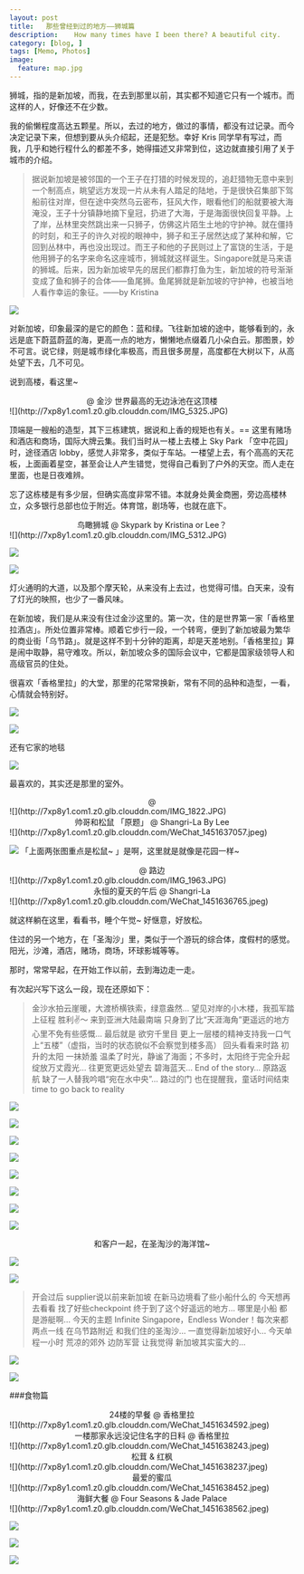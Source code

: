 ```yaml
---
layout: post  
title:   那些曾经到过的地方——狮城篇
description:    How many times have I been there? A beautiful city.
category: [blog, ]  
tags: [Memo, Photos]  
image:
  feature: map.jpg
---
```


狮城，指的是新加坡，而我，在去到那里以前，其实都不知道它只有一个城市。而这样的人，好像还不在少数。

我的偷懒程度高达五颗星。所以，去过的地方，做过的事情，都没有过记录。而今决定记录下来，但想到要从头介绍起，还是犯愁。幸好 Kris 同学早有写过，而我，几乎和她行程什么的都差不多，她得描述又非常到位，这边就直接引用了关于城市的介绍。

> 据说新加坡是被邻国的一个王子在打猎的时候发现的，追赶猎物无意中来到一个制高点，眺望远方发现一片从未有人踏足的陆地，于是很快召集部下驾船前往对岸，但在途中突然乌云密布，狂风大作，眼看他们的船就要被大海淹没，王子十分镇静地摘下皇冠，扔进了大海，于是海面很快回复平静。上了岸，丛林里突然跳出来一只狮子，仿佛这片陌生土地的守护神。就在僵持的时刻，和王子的许久对视的眼神中，狮子和王子居然达成了某种和解，它回到丛林中，再也没出现过。而王子和他的子民则过上了富饶的生活，于是他用狮子的名字来命名这座城市，狮城就这样诞生。Singapore就是马来语的狮城。后来，因为新加坡早先的居民们都靠打鱼为生，新加坡的符号渐渐变成了鱼和狮子的合体——鱼尾狮。鱼尾狮就是新加坡的守护神，也被当地人看作幸运的象征。——by Kristina


![](http://7xp8y1.com1.z0.glb.clouddn.com/p2175655462.jpg)

对新加坡，印象最深的是它的颜色：蓝和绿。飞往新加坡的途中，能够看到的，永远是底下蔚蓝蔚蓝的海，更高一点的地方，懒懒地点缀着几小朵白云。那图景，妙不可言。说它绿，则是城市绿化率极高，而且很多房屋，高度都在大树以下，从高处望下去，几不可见。

说到高楼，看这里~

<center> @ 金沙 世界最高的无边泳池在这顶楼 </center>
![](http://7xp8y1.com1.z0.glb.clouddn.com/IMG_5325.JPG)

顶端是一艘船的造型，其下三栋建筑，据说和上香的规矩也有关。==
这里有赌场和酒店和商场，国际大牌云集。我们当时从一楼上去楼上 Sky Park 「空中花园」时，途径酒店 lobby，感觉人非常多，类似于车站。一楼望上去，有个高高的天花板，上面画着星空，甚至会让人产生错觉，觉得自己看到了户外的天空。而人走在里面，也是日夜难辨。

忘了这栋楼是有多少层，但确实高度非常不错。本就身处黄金商圈，旁边高楼林立，众多银行总部也位于附近。体育馆，剧场等，也就在底下。

<center> 鸟瞰狮城 @ Skypark by Kristina or Lee？ </center>
![](http://7xp8y1.com1.z0.glb.clouddn.com/IMG_5312.JPG)

![](http://7xp8y1.com1.z0.glb.clouddn.com/IMG_5311.JPG)

![](http://7xp8y1.com1.z0.glb.clouddn.com/IMG_5310.JPG)

灯火通明的大道，以及那个摩天轮，从来没有上去过，也觉得可惜。白天来，没有了灯光的映照，也少了一番风味。

在新加坡，我们是从来没有住过金沙这里的。第一次，住的是世界第一家「香格里拉酒店」。所处位置非常棒。顺着它步行一段，一个转弯，便到了新加坡最为繁华的商业街「乌节路」。就是这样不到十分钟的距离，却是天差地别。「香格里拉」算是闹中取静，易守难攻。所以，新加坡众多的国际会议中，它都是国家级领导人和高级官员的住处。

很喜欢「香格里拉」的大堂，那里的花常常换新，常有不同的品种和造型，一看，心情就会特别好。

![](http://7xp8y1.com1.z0.glb.clouddn.com/WeChat_1451634615.jpeg)

![](http://7xp8y1.com1.z0.glb.clouddn.com/WeChat_1451634584.jpeg)

还有它家的地毯

![](http://7xp8y1.com1.z0.glb.clouddn.com/WeChat_1451634573.jpeg)

最喜欢的，其实还是那里的室外。
<center> @ </center>
![](http://7xp8y1.com1.z0.glb.clouddn.com/IMG_1822.JPG)

<center> 帅哥和松鼠 「原题」 @ Shangri-La By Lee </center>
![](http://7xp8y1.com1.z0.glb.clouddn.com/WeChat_1451637057.jpeg)

![](http://7xp8y1.com1.z0.glb.clouddn.com/IMG_5324.JPG)
「上面两张图重点是松鼠~ 」是啊，这里就是就像是花园一样~

<center> @ 路边 </center>
![](http://7xp8y1.com1.z0.glb.clouddn.com/IMG_1963.JPG)

<center> 永恒的夏天的午后 @ Shangri-La </center>
![](http://7xp8y1.com1.z0.glb.clouddn.com/WeChat_1451636765.jpeg)

就这样躺在这里，看看书，睡个午觉~ 好惬意，好放松。

住过的另一个地方，在「圣淘沙」里，类似于一个游玩的综合体，度假村的感觉。阳光，沙滩，酒店，赌场，商场，环球影城等等。

那时，常常早起，在开始工作以前，去到海边走一走。

有次起兴写下这么一段，现在还原如下：

> 金沙水拍云崖暖，大渡桥横铁索，绿意盎然… 望见对岸的小木楼，我孤军踏上征程 胜利✌️～ 来到亚洲大陆最南端 只身到了比“天涯海角”更遥远的地方 心里不免有些感慨… 最后就是 欲穷千里目 更上一层楼的精神支持我一口气上“五楼”（虚指，当时的状态貌似不会察觉到楼多高） 回头看看来时路 初升的太阳 一抹娇羞 温柔了时光，静谧了海面；不多时，太阳终于完全升起 绽放万丈霞光… 往更宽更远处望去 碧海蓝天… End of the story… 原路返航 缺了一人替我吟唱“宛在水中央”… 路过的门 也在提醒我，童话时间结束 time to go back to reality
> 

![](http://7xp8y1.com1.z0.glb.clouddn.com/WeChat_1451637783.jpeg)

![](http://7xp8y1.com1.z0.glb.clouddn.com/WeChat_1451637790.jpeg)

![](http://7xp8y1.com1.z0.glb.clouddn.com/WeChat_1451637797.jpeg)

![](http://7xp8y1.com1.z0.glb.clouddn.com/WeChat_1451347640.jpeg)

![](http://7xp8y1.com1.z0.glb.clouddn.com/WeChat_1451637803.jpeg)

![](http://7xp8y1.com1.z0.glb.clouddn.com/WeChat_1451637815.jpeg)

![](http://7xp8y1.com1.z0.glb.clouddn.com/WeChat_1451637823.jpeg)

![](http://7xp8y1.com1.z0.glb.clouddn.com/IMG_5322.JPG)

<center> 和客户一起，在圣淘沙的海洋馆~ </center> 

![](http://7xp8y1.com1.z0.glb.clouddn.com/WeChat_1451634626.jpeg)

![](http://7xp8y1.com1.z0.glb.clouddn.com/WeChat_1451634633.jpeg)

> 开会过后 supplier说以前来新加坡 在新马边境看了些小船什么的 今天想再去看看 找了好些checkpoint 终于到了这个好遥远的地方… 哪里是小船 都是游艇啊… 今天的主题 Infinite Singapore，Endless Wonder！每次来都两点一线 在乌节路附近 和我们住的圣淘沙… 一直觉得新加坡好小… 今天单程一小时 荒凉的郊外 边防军营 让我觉得 新加坡其实蛮大的…
> 
![](http://7xp8y1.com1.z0.glb.clouddn.com/WeChat_1451635061.jpeg)

![](http://7xp8y1.com1.z0.glb.clouddn.com/WeChat_1451635056.jpeg)



###食物篇
<center> 24楼的早餐 @ 香格里拉 </center>
![](http://7xp8y1.com1.z0.glb.clouddn.com/WeChat_1451634592.jpeg)

<center> 一楼那家永远没记住名字的日料 @ 香格里拉 </center>
![](http://7xp8y1.com1.z0.glb.clouddn.com/WeChat_1451638243.jpeg)

<center> 松茸 & 红枫  </center>
![](http://7xp8y1.com1.z0.glb.clouddn.com/WeChat_1451638237.jpeg)

<center> 最爱的蜜瓜  </center>
![](http://7xp8y1.com1.z0.glb.clouddn.com/WeChat_1451638452.jpeg)

<center> 海鲜大餐 @ Four Seasons & Jade Palace</center>
![](http://7xp8y1.com1.z0.glb.clouddn.com/WeChat_1451638562.jpeg)

![](http://7xp8y1.com1.z0.glb.clouddn.com/WeChat_1451638555.jpeg)

![](http://7xp8y1.com1.z0.glb.clouddn.com/WeChat_1451638546.jpeg)

![](http://7xp8y1.com1.z0.glb.clouddn.com/WeChat_1451638540.jpeg)


